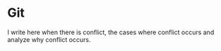 # Git
I write here when there is conflict, the cases where conflict occurs and analyze why conflict occurs.
